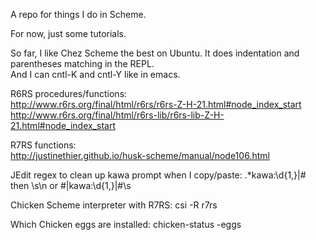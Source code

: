 A repo for things I do in Scheme.  

For now, just some tutorials.  

So far, I like Chez Scheme the best on Ubuntu. It does indentation and parentheses matching in the REPL.   
And I can cntl-K and cntl-Y like in emacs.  

R6RS procedures/functions:  
http://www.r6rs.org/final/html/r6rs/r6rs-Z-H-21.html#node_index_start  
http://www.r6rs.org/final/html/r6rs-lib/r6rs-lib-Z-H-21.html#node_index_start  

R7RS functions:  
http://justinethier.github.io/husk-scheme/manual/node106.html   

JEdit regex to clean up kawa prompt when I copy/paste: .*kawa:\d{1,}\|\#  then \s\n or \#\|kawa:\d{1,}\|\#\s    

Chicken Scheme interpreter with R7RS: csi -R r7rs    



Which Chicken eggs are installed: chicken-status -eggs  


